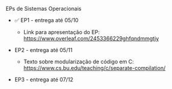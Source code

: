 EPs de Sistemas Operacionais

* ✅ EP1 - entrega até 05/10
    
    * Link para apresentação do EP: https://www.overleaf.com/2453366229ghfqndmmgtjy

* EP2 - entrega até 05/11

    * Texto sobre modularização de código em C: https://www.cs.bu.edu/teaching/c/separate-compilation/

* EP3 - entrega até 07/12
